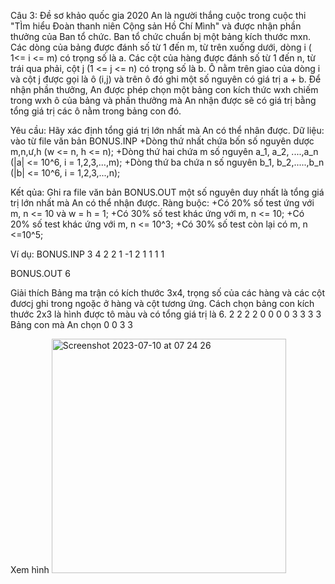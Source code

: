 Câu 3: Đề sơ khảo quốc gia 2020
An là người thắng cuộc trong cuộc thi "TÌm hiểu Đoàn thanh niên Cộng sản Hồ Chí Mình" và được nhận phần thưởng của Ban tổ chức. Ban tổ chức chuẩn bị một bảng kích thước mxn. Các dòng của bảng được đánh số từ 1 đến m, từ trên xuống dưới, dòng i ( 1<= i <= m) có trọng số là a. Các cột của hàng được đánh số từ 1 đến n, từ trái qua phải, cột j (1 <= j <= n) có trọng số là b. Ô nằm trên giao của dòng i và cột j được gọi là ô (i,j) và trên ô đó ghi một số nguyên có giá trị a + b.
Để nhận phần thưởng, An được phép chọn một bảng con kích thức wxh chiếm trong wxh ô của bảng và phần thưởng mà An nhận được sẽ có giá trị bằng tổng giá trị các ô nằm trong bảng con đó.

Yêu cầu: Hãy xác định tổng giá trị lớn nhất mà An có thể nhân được.
Dữ liệu: vào từ file văn bản BONUS.INP
+Dòng thứ nhất chứa bốn số nguyên dược m,n,ư,h (w <= n, h <= n);
+Dòng thứ hai chứa m số nguyên a_1, a_2, ....,a_n (|a| <= 10^6, i = 1,2,3,...,m);
+Dòng thứ ba chứa n số nguyên b_1, b_2,.....,b_n (|b| <= 10^6, i = 1,2,3,...,n);

Kết qủa: Ghi ra file văn bản BONUS.OUT một số nguyên duy nhất là tổng giá trị lớn nhất mà An có thể nhận được.
Ràng buộc:
+Có 20% số test ứng với m, n <= 10 và w = h = 1;
+Có 30% số test khác ứng với m, n <= 10;
+Có 20% số test khác ứng với m, n <= 10^3;
+Có 30% số test còn lại có m, n <=10^5;

Ví dụ:
BONUS.INP
3 4 2 2
1 -1 2
1 1 1 1

BONUS.OUT
6

Giải thích
Bảng ma trận có kích thước 3x4, trọng số của các hàng và các cột đươcj ghi trong ngoặc ở hàng và cột tương ứng. Cách chọn bảng con kích thước 2x3 là hình được tô màu và có tổng giá trị là 6.
2 2 2 2
0 0 0 0
3 3 3 3
Bảng con mà An chọn
0 0
3 3

Xem hình 
<img width="375" alt="Screenshot 2023-07-10 at 07 24 26" src="https://github.com/aerovfx/Fullstack4kid/assets/109997053/82acfaa7-336d-43db-a3ee-e3e8f9decd18">